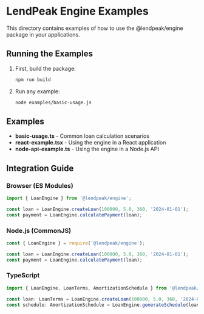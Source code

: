 # LendPeak Engine Examples

This directory contains examples of how to use the @lendpeak/engine package in your applications.

## Running the Examples

1. First, build the package:
   ```bash
   npm run build
   ```

2. Run any example:
   ```bash
   node examples/basic-usage.js
   ```

## Examples

- **basic-usage.ts** - Common loan calculation scenarios
- **react-example.tsx** - Using the engine in a React application
- **node-api-example.ts** - Using the engine in a Node.js API

## Integration Guide

### Browser (ES Modules)
```javascript
import { LoanEngine } from '@lendpeak/engine';

const loan = LoanEngine.createLoan(100000, 5.0, 360, '2024-01-01');
const payment = LoanEngine.calculatePayment(loan);
```

### Node.js (CommonJS)
```javascript
const { LoanEngine } = require('@lendpeak/engine');

const loan = LoanEngine.createLoan(100000, 5.0, 360, '2024-01-01');
const payment = LoanEngine.calculatePayment(loan);
```

### TypeScript
```typescript
import { LoanEngine, LoanTerms, AmortizationSchedule } from '@lendpeak/engine';

const loan: LoanTerms = LoanEngine.createLoan(100000, 5.0, 360, '2024-01-01');
const schedule: AmortizationSchedule = LoanEngine.generateSchedule(loan);
```